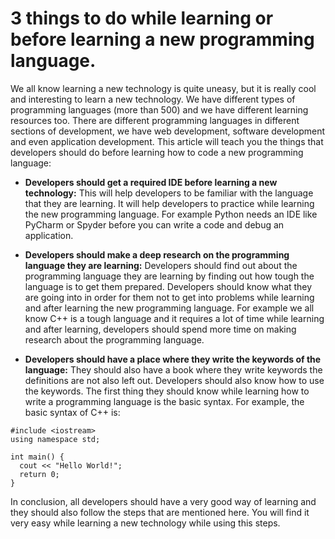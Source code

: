 # 3 things to do while learning or before learning a new programming language.

We all know learning a new technology is quite uneasy, but it is really cool and interesting to learn a new technology. We have different types of programming languages (more than 500) and we have different learning resources too. There are different programming languages in different sections of development, we have web development, software development and even application development. This article will teach you the things that developers should do before learning how to code a new programming language:


- **Developers should get a required IDE before learning a new technology:** This will help developers to be familiar with the language that they are learning. It will help developers to practice while learning the new programming language.  For example Python needs an IDE like PyCharm or Spyder before you can write a code and debug an application.

- **Developers should make a deep research on the programming language they are learning:** Developers should find out about the programming language they are learning by finding out how tough the language is to get them prepared. Developers should know what they are going into in order for them not to get into problems while learning and after learning the new programming language. For example we all know C++ is a tough language and it requires a lot of time while learning and after learning, developers should spend more time on making research about the programming language.

- **Developers should have a place where they write the keywords of the language:** They should also have a book where they write keywords the definitions are not also left out. Developers should also know how to use the keywords. The first thing they should know while learning how to write a programming language is the basic syntax. For example, the basic syntax of C++ is: 


```
#include <iostream>
using namespace std;

int main() {
  cout << "Hello World!";
  return 0;
}
```
In conclusion, all developers should have a very good way of learning and they should also follow the steps that are mentioned here. You will find it very easy while learning a new technology while using this steps.





